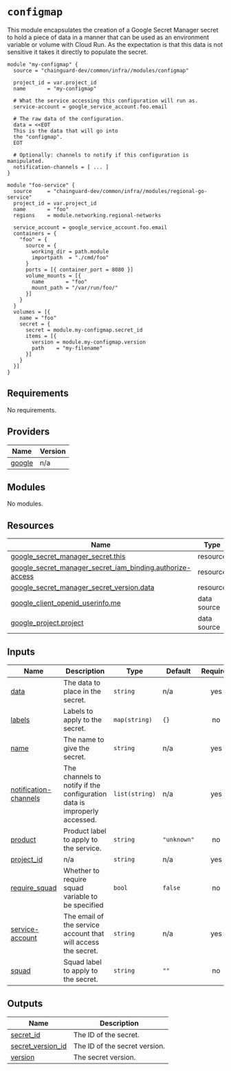# `configmap`

This module encapsulates the creation of a Google Secret Manager secret to hold
a piece of data in a manner that can be used as an environment variable or
volume with Cloud Run. As the expectation is that this data is not sensitive it
takes it directly to populate the secret.

```hcl
module "my-configmap" {
  source = "chainguard-dev/common/infra//modules/configmap"

  project_id = var.project_id
  name       = "my-configmap"

  # What the service accessing this configuration will run as.
  service-account = google_service_account.foo.email

  # The raw data of the configuration.
  data = <<EOT
  This is the data that will go into
  the "configmap".
  EOT

  # Optionally: channels to notify if this configuration is manipulated.
  notification-channels = [ ... ]
}

module "foo-service" {
  source     = "chainguard-dev/common/infra//modules/regional-go-service"
  project_id = var.project_id
  name       = "foo"
  regions    = module.networking.regional-networks

  service_account = google_service_account.foo.email
  containers = {
    "foo" = {
      source = {
        working_dir = path.module
        importpath  = "./cmd/foo"
      }
      ports = [{ container_port = 8080 }]
      volume_mounts = [{
        name       = "foo"
        mount_path = "/var/run/foo/"
      }]
    }
  }
  volumes = [{
    name = "foo"
    secret = {
      secret = module.my-configmap.secret_id
      items = [{
        version = module.my-configmap.version
        path    = "my-filename"
      }]
    }
  }]
}
```

<!-- BEGIN_TF_DOCS -->
## Requirements

No requirements.

## Providers

| Name | Version |
|------|---------|
| <a name="provider_google"></a> [google](#provider\_google) | n/a |

## Modules

No modules.

## Resources

| Name | Type |
|------|------|
| [google_secret_manager_secret.this](https://registry.terraform.io/providers/hashicorp/google/latest/docs/resources/secret_manager_secret) | resource |
| [google_secret_manager_secret_iam_binding.authorize-access](https://registry.terraform.io/providers/hashicorp/google/latest/docs/resources/secret_manager_secret_iam_binding) | resource |
| [google_secret_manager_secret_version.data](https://registry.terraform.io/providers/hashicorp/google/latest/docs/resources/secret_manager_secret_version) | resource |
| [google_client_openid_userinfo.me](https://registry.terraform.io/providers/hashicorp/google/latest/docs/data-sources/client_openid_userinfo) | data source |
| [google_project.project](https://registry.terraform.io/providers/hashicorp/google/latest/docs/data-sources/project) | data source |

## Inputs

| Name | Description | Type | Default | Required |
|------|-------------|------|---------|:--------:|
| <a name="input_data"></a> [data](#input\_data) | The data to place in the secret. | `string` | n/a | yes |
| <a name="input_labels"></a> [labels](#input\_labels) | Labels to apply to the secret. | `map(string)` | `{}` | no |
| <a name="input_name"></a> [name](#input\_name) | The name to give the secret. | `string` | n/a | yes |
| <a name="input_notification-channels"></a> [notification-channels](#input\_notification-channels) | The channels to notify if the configuration data is improperly accessed. | `list(string)` | n/a | yes |
| <a name="input_product"></a> [product](#input\_product) | Product label to apply to the service. | `string` | `"unknown"` | no |
| <a name="input_project_id"></a> [project\_id](#input\_project\_id) | n/a | `string` | n/a | yes |
| <a name="input_require_squad"></a> [require\_squad](#input\_require\_squad) | Whether to require squad variable to be specified | `bool` | `false` | no |
| <a name="input_service-account"></a> [service-account](#input\_service-account) | The email of the service account that will access the secret. | `string` | n/a | yes |
| <a name="input_squad"></a> [squad](#input\_squad) | Squad label to apply to the secret. | `string` | `""` | no |

## Outputs

| Name | Description |
|------|-------------|
| <a name="output_secret_id"></a> [secret\_id](#output\_secret\_id) | The ID of the secret. |
| <a name="output_secret_version_id"></a> [secret\_version\_id](#output\_secret\_version\_id) | The ID of the secret version. |
| <a name="output_version"></a> [version](#output\_version) | The secret version. |
<!-- END_TF_DOCS -->
